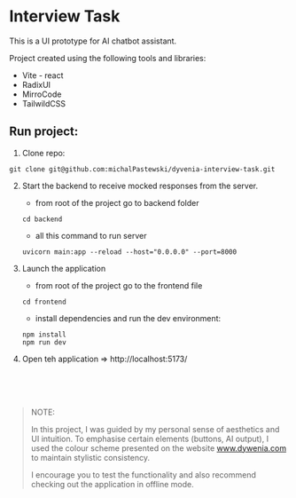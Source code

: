 # Interview Task

This is a UI prototype for AI chatbot assistant.

Project created using the following tools and libraries:
- Vite - react
- RadixUI
- MirroCode
- TailwildCSS

## Run project:

1. Clone repo:

```
git clone git@github.com:michalPastewski/dyvenia-interview-task.git
```

2. Start the backend to receive mocked responses from the server.
   - from root of the project go to backend folder
   ```
   cd backend
   ``` 
   - all this command to run server
   ```
   uvicorn main:app --reload --host="0.0.0.0" --port=8000
   ```

3. Launch the application
   - from root of the project go to the frontend file
   ```
   cd frontend
   ```
   - install dependencies and run the dev environment:
   ```
   npm install
   npm run dev
   ```
4. Open teh application =>  http://localhost:5173/ 
 
<br>
<br>
<br>

>NOTE:
>
> In this project, I was guided by my personal sense of aesthetics and UI intuition. To emphasise certain elements (buttons, AI output), I used the colour scheme presented on the website www.dywenia.com to maintain stylistic consistency.
>
> I encourage you to test the functionality and
also recommend checking out the application in offline mode. 
